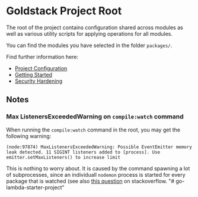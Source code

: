 # Goldstack Project Root

The root of the project contains configuration shared across modules as well as various utility scripts for applying operations for all modules.

You can find the modules you have selected in the folder `packages/`.

Find further information here:

- [Project Configuration](https://docs.goldstack.party/docs/goldstack/configuration)
- [Getting Started](https://docs.goldstack.party/docs/goldstack/getting-started)
- [Security Hardening](https://docs.goldstack.party/docs/goldstack/security-hardening)

## Notes

### Max ListenersExceededWarning on `compile:watch` command

When running the `compile:watch` command in the root, you may get the following warning:

    (node:97874) MaxListenersExceededWarning: Possible EventEmitter memory leak detected. 11 SIGINT listeners added to [process]. Use emitter.setMaxListeners() to increase limit

This is nothing to worry about. It is caused by the command spawning a lot of subprocesses, since an individuall `nodemon` process is started for every package that is watched (see also [this question](https://stackoverflow.com/questions/9768444/possible-eventemitter-memory-leak-detected) on stackoverflow.
"# go-lambda-starter-project" 
